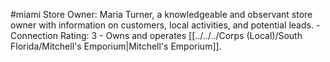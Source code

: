 #miami 
Store Owner: Maria Turner, a knowledgeable and observant store owner with information on customers, local activities, and potential leads. - Connection Rating: 3 - Owns and operates [[../../../Corps (Local)/South Florida/Mitchell's Emporium|Mitchell's Emporium]].